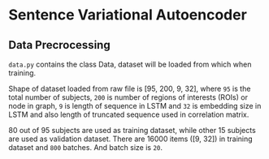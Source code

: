 # Sentence Variational Autoencoder

## Data Precrocessing

`data.py` contains the class Data, dataset will be loaded from which when training.

Shape of dataset loaded from raw file is [95, 200, 9, 32], where `95` is the total number of subjects, `200` is number of regions of interests (ROIs) or node in graph, `9` is length of sequence in LSTM and `32` is embedding size in LSTM and also length of truncated sequence used in correlation matrix.

80 out of 95 subjects are used as training dataset, while other 15 subjects are used as validation dataset. There are 16000 items ([9, 32]) in training dataset and `800` batches. And batch size is `20`.
